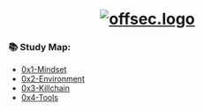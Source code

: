 <h1 align="center">
  <br>
  <a href="https://github.com/smadi0x86/CSC-RedOps"><img src="https://giffiles.alphacoders.com/156/15675.gif" alt="offsec.logo"></a>
  <br>
  
  ### 📚 Study Map:

+ [0x1-Mindset](https://github.com/smadi0x86/CSC-RedOps/tree/main/Start/0x1-Mindset)
+ [0x2-Environment](https://github.com/smadi0x86/CSC-RedOps/tree/main/Start/0x2-Environment)
+ [0x3-Killchain](https://github.com/smadi0x86/CSC-RedOps/tree/main/Start/0x3-KillChain)
+ [0x4-Tools](https://github.com/smadi0x86/CSC-RedOps/tree/main/Start/0x4-Tools)
